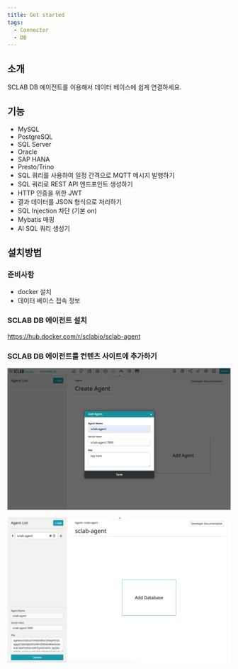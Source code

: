 ```yaml
---
title: Get started
tags:
  - Connector
  - DB
---
```


## 소개
SCLAB DB 에이전트를 이용해서 데이터 베이스에 쉽게 연결하세요.

## 기능
- MySQL
- PostgreSQL
- SQL Server
- Oracle
- SAP HANA
- Presto/Trino
- SQL 쿼리를 사용하여 일정 간격으로 MQTT 메시지 발행하기
- SQL 쿼리로 REST API 엔드포인트 생성하기
- HTTP 인증을 위한 JWT
- 결과 데이터를 JSON 형식으로 처리하기
- SQL Injection 차단 (기본 on)
- Mybatis 매핑
- AI SQL 쿼리 생성기

## 설치방법

### 준비사항
- docker 설치
- 데이터 베이스 접속 정보

### SCLAB DB 에이전트 설치
https://hub.docker.com/r/sclabio/sclab-agent

### SCLAB DB 에이전트를 컨텐츠 사이트에 추가하기
![ADD SCLAB DB Agent Screenshot](./ADDAgent.png)

![ADD SCLAB DB Agent Complete Screenshot](./ADDagentComplete.png)
